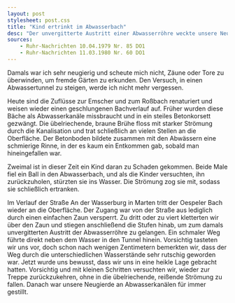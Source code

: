 ```yaml
---
layout: post
stylesheet: post.css
title: "Kind ertrinkt im Abwasserbach"
desc: "Der unvergitterte Austritt einer Abwasserröhre weckte unsere Neugierde - andere Kinder sind damals in einem Abwasserbach ertrunken"
sources:
    - Ruhr-Nachrichten 10.04.1979 Nr. 85 DO1
    - Ruhr-Nachrichten 11.03.1980 Nr. 60 DO1
---
```


Damals war ich sehr neugierig und scheute mich nicht, Zäune oder Tore zu überwinden, um fremde Gärten zu erkunden. Den Versuch, in einen Abwassertunnel zu steigen, werde ich nicht mehr vergessen.

Heute sind die Zuflüsse zur Emscher und zum Roßbach renaturiert und weisen wieder einen geschlungenen Bachverlauf auf. Früher wurden diese Bäche als Abwasserkanäle missbraucht und in ein steiles Betonkorsett gezwängt. Die übelriechende, braune Brühe floss mit starker Strömung durch die Kanalisation und trat schließlich an vielen Stellen an die Oberfläche. Der Betonboden bildete zusammen mit den Abwässern eine schmierige Rinne, in der es kaum ein Entkommen gab, sobald man hineingefallen war.

Zweimal ist in dieser Zeit ein Kind daran zu Schaden gekommen. Beide Male fiel ein Ball in den Abwasserbach, und als die Kinder versuchten, ihn zurückzuholen, stürzten sie ins Wasser. Die Strömung zog sie mit, sodass sie schließlich ertranken.

Im Verlauf der Straße An der Wasserburg in Marten tritt der Oespeler Bach wieder an die Oberfläche. Der Zugang war von der Straße aus lediglich durch einen einfachen Zaun versperrt. Zu dritt oder zu viert kletterten wir über den Zaun und stiegen anschließend die Stufen hinab, um zum damals unvergitterten Austritt der Abwasserröhre zu gelangen. Ein schmaler Weg führte direkt neben dem Wasser in den Tunnel hinein. Vorsichtig tasteten wir uns vor, doch schon nach wenigen Zentimetern bemerkten wir, dass der Weg durch die unterschiedlichen Wasserstände sehr rutschig geworden war. Jetzt wurde uns bewusst, dass wir uns in eine heikle Lage gebracht hatten. Vorsichtig und mit kleinen Schritten versuchten wir, wieder zur Treppe zurückzukehren, ohne in die übelriechende, reißende Strömung zu fallen. Danach war unsere Neugierde an Abwasserkanälen für immer gestillt.